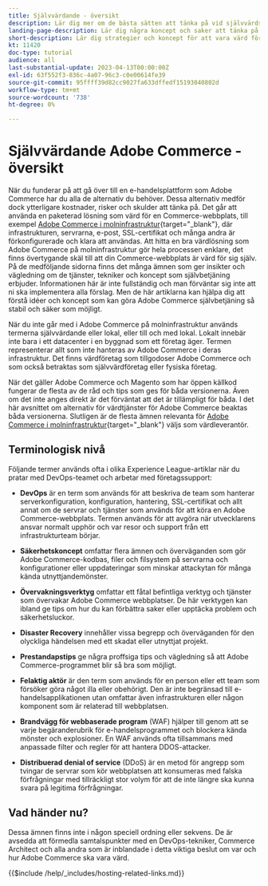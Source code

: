 ```yaml
---
title: Självvärdande - översikt
description: Lär dig mer om de bästa sätten att tänka på vid självvärdskap. Ämnena kan vara allt från säkerhetselement till katastrofåterställning. Dessa ämnen är till för att hjälpa ett företag som har bestämt sig att ha en egen version av Adobe Commerce. De presenterade objekten är inte alla inkluderade, men de bör innehålla en rad koncept för att främja en säker, stabil och flexibel webbplats.
landing-page-description: Lär dig några koncept och saker att tänka på när du är värd för Adobe Commerce på egen hand.
short-description: Lär dig strategier och koncept för att vara värd för Adobe Commerce själv.
kt: 11420
doc-type: tutorial
audience: all
last-substantial-update: 2023-04-13T00:00:00Z
exl-id: 63f552f3-836c-4a07-96c3-c0e00614fe39
source-git-commit: 95ffff39d82cc9027fa633dffedf15193040802d
workflow-type: tm+mt
source-wordcount: '738'
ht-degree: 0%

---
```


# Självvärdande Adobe Commerce - översikt

När du funderar på att gå över till en e-handelsplattform som Adobe Commerce har du alla de alternativ du behöver. Dessa alternativ medför dock ytterligare kostnader, risker och skulder att tänka på. Det går att använda en paketerad lösning som värd för en Commerce-webbplats, till exempel [Adobe Commerce i molninfrastruktur](https://experienceleague.adobe.com/docs/commerce-learn/tutorials/getting-started/cloud/1-overview.html){target="_blank"}, där infrastrukturen, servrarna, e-post, SSL-certifikat och många andra är förkonfigurerade och klara att användas. Att hitta en bra värdlösning som Adobe Commerce på molninfrastruktur gör hela processen enklare, det finns övertygande skäl till att din Commerce-webbplats är värd för sig själv. På de medföljande sidorna finns det många ämnen som ger insikter och vägledning om de tjänster, tekniker och koncept som självbetjäning erbjuder. Informationen här är inte fullständig och man förväntar sig inte att ni ska implementera alla förslag. Men de här artiklarna kan hjälpa dig att förstå idéer och koncept som kan göra Adobe Commerce självbetjäning så stabil och säker som möjligt.

När du inte går med i Adobe Commerce på molninfrastruktur används termerna självvärdande eller lokal, eller till och med lokal. Lokalt innebär inte bara i ett datacenter i en byggnad som ett företag äger. Termen representerar allt som inte hanteras av Adobe Commerce i deras infrastruktur. Det finns värdföretag som tillgodoser Adobe Commerce och som också betraktas som självvärdföretag eller fysiska företag.

När det gäller Adobe Commerce och Magento som har öppen källkod fungerar de flesta av de råd och tips som ges för båda versionerna. Även om det inte anges direkt är det förväntat att det är tillämpligt för båda. I det här avsnittet om alternativ för värdtjänster för Adobe Commerce beaktas båda versionerna. Slutligen är de flesta ämnen relevanta för [Adobe Commerce i molninfrastruktur](https://experienceleague.adobe.com/docs/commerce-learn/tutorials/getting-started/cloud/1-overview.html){target="_blank"} väljs som värdleverantör.

## Terminologisk nivå

Följande termer används ofta i olika Experience League-artiklar när du pratar med DevOps-teamet och arbetar med företagssupport:

* **DevOps** är en term som används för att beskriva de team som hanterar serverkonfiguration, konfiguration, hantering, SSL-certifikat och allt annat om de servrar och tjänster som används för att köra en Adobe Commerce-webbplats. Termen används för att avgöra när utvecklarens ansvar normalt upphör och var resor och support från ett infrastrukturteam börjar.

* **Säkerhetskoncept** omfattar flera ämnen och överväganden som gör Adobe Commerce-kodbas, filer och filsystem på servrarna och konfigurationer eller uppdateringar som minskar attackytan för många kända utnyttjandemönster.

* **Övervakningsverktyg** omfattar ett fåtal befintliga verktyg och tjänster som övervakar Adobe Commerce webbplatser. De här verktygen kan ibland ge tips om hur du kan förbättra saker eller upptäcka problem och säkerhetsluckor.

* **Disaster Recovery** innehåller vissa begrepp och överväganden för den olyckliga händelsen med ett skadat eller utnyttjat projekt.

* **Prestandapstips** ge några proffsiga tips och vägledning så att Adobe Commerce-programmet blir så bra som möjligt.

* **Felaktig aktör** är den term som används för en person eller ett team som försöker göra något illa eller obehörigt. Den är inte begränsad till e-handelsapplikationen utan omfattar även infrastrukturen eller någon komponent som är relaterad till webbplatsen.

* **Brandvägg för webbaserade program** (WAF) hjälper till genom att se varje begäranderubrik för e-handelsprogrammet och blockera kända mönster och explosioner. En WAF används ofta tillsammans med anpassade filter och regler för att hantera DDOS-attacker.

* **Distribuerad denial of service** (DDoS) är en metod för angrepp som tvingar de servrar som kör webbplatsen att konsumeras med falska förfrågningar med tillräckligt stor volym för att de inte längre ska kunna svara på legitima förfrågningar.

## Vad händer nu?

Dessa ämnen finns inte i någon speciell ordning eller sekvens. De är avsedda att förmedla samtalspunkter med en DevOps-tekniker, Commerce Architect och alla andra som är inblandade i detta viktiga beslut om var och hur Adobe Commerce ska vara värd.

{{$include /help/_includes/hosting-related-links.md}}
